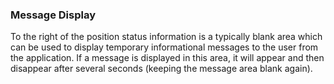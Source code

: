 ### Message Display

To the right of the position status information is a typically blank area which can be used to display temporary informational messages to the user from the application.  If a message is displayed in this area, it will appear and then disappear after several seconds (keeping the message area blank again).